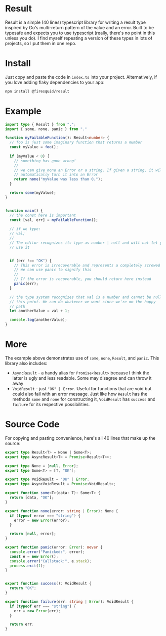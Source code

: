 # Result
Result is a simple (40 lines) typescript library for writing a result type inspired by Go's multi-return pattern of the value and an error. Built to be typesafe and expects you to use typescript (really, there's no point in this unless you do). I find myself repeating a version of these types in lots of projects, so I put them in one repo.

# Install
Just copy and paste the code in `index.ts` into your project. Alternatively, if you love adding flaky dependencies to your app:

```bash
npm install @firesquid/result
```

# Example

```ts
import type { Result } from ".";
import { some, none, panic } from "."

function myFailableFunction(): Result<number> {
  // foo is just some imaginary function that returns a number
  const myValue = foo();
  
  if (myValue < 0) {
    // something has gone wrong!
    //
    // we can give none an Error or a string. If given a string, it will
    // automatically turn it into an Error
    return none("myValue was less than 0.");
  }

  return some(myValue); 
}


function main() {
  // the const here is important
  const [val, err] = myFailableFunction();
  
  // if we type:
  // val;
  //
  // The editor recognizes its type as number | null and will not let you
  // use it


  if (err !== "OK") {
    // This error is irrecoverable and represents a completely screwed state
    // We can use panic to signify this
    //
    // If the error is recoverable, you should return here instead
    panic(err);
  }

  // the type system recognizes that val is a number and cannot be null at 
  // this point. We can do whatever we want since we're on the happy
  // path
  let anotherValue = val + 1;

  console.log(anotherValue);
}
```

# More
The example above demonstrates use of `some`, `none`, `Result`, and `panic`. This library also includes:
- `AsyncResult` - a handy alias for `Promise<Result>` because I think the latter is ugly and less readable. Some may disagree and can throw it away
- `VoidResult` - just `"OK" | Error`. Useful for functions that are void but could also fail with an error message. Just like how `Result` has the methods `some` and `none` for constructing it, `VoidResult` has `success` and `failure` for its respective possibilities.


# Source Code
For copying and pasting convenience, here's all 40 lines that make up the source:
```ts
export type Result<T> = None | Some<T>;
export type AsyncResult<T> = Promise<Result<T>>;

export type None = [null, Error];
export type Some<T> = [T, "OK"];

export type VoidResult = "OK" | Error;
export type AsyncVoidResult = Promise<VoidResult>;

export function some<T>(data: T): Some<T> {
  return [data, "OK"];
}

export function none(error: string | Error): None {
  if (typeof error === "string") {
    error = new Error(error);
  }

  return [null, error];
}

export function panic(error: Error): never {
  console.error("Panicked:", error);
  const e = new Error();
  console.error("Callstack:", e.stack);
  process.exit(1);
}


export function success(): VoidResult {
  return "OK";
}

export function failure(err: string | Error): VoidResult {
  if (typeof err === "string") {
    err = new Error(err);
  }

  return err;
}
```
